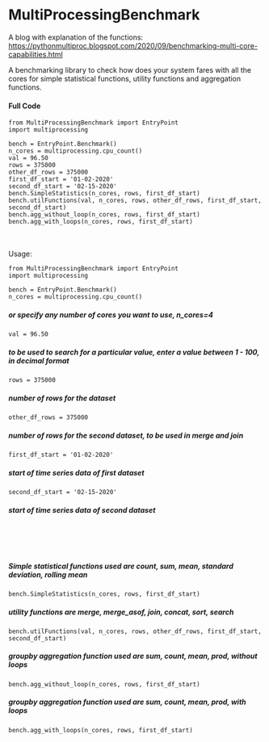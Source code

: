 # MultiProcessingBenchmark

A blog with explanation of the functions: https://pythonmultiproc.blogspot.com/2020/09/benchmarking-multi-core-capabilities.html

A benchmarking library to check how does your system fares with all the cores for simple statistical functions, utility
functions and aggregation functions. 

<h4>Full Code</h4>

```
from MultiProcessingBenchmark import EntryPoint
import multiprocessing

bench = EntryPoint.Benchmark()
n_cores = multiprocessing.cpu_count()
val = 96.50
rows = 375000
other_df_rows = 375000
first_df_start = '01-02-2020'
second_df_start = '02-15-2020'
bench.SimpleStatistics(n_cores, rows, first_df_start)
bench.utilFunctions(val, n_cores, rows, other_df_rows, first_df_start, second_df_start)
bench.agg_without_loop(n_cores, rows, first_df_start)
bench.agg_with_loops(n_cores, rows, first_df_start)
```
<br><br>
Usage:

```
from MultiProcessingBenchmark import EntryPoint
import multiprocessing

bench = EntryPoint.Benchmark()
n_cores = multiprocessing.cpu_count()
```

<h5>or specify any number of cores you want to use, n_cores=4</h5>

```
val = 96.50
``` 

<h5>to be used to search for a particular value, enter a value between 1 - 100, in decimal format</h5>

```
rows = 375000
```

<h5>number of rows for the dataset</h5>

```
other_df_rows = 375000
``` 

<h5>number of rows for the second dataset, to be used in merge and join</h5>

```
first_df_start = '01-02-2020' 
```

<h5>start of time series data of first dataset</h5>

```
second_df_start = '02-15-2020'
```

<h5>start of time series data of second dataset</h5>

<br><br><br>

<h5>Simple statistical functions used are count, sum, mean, standard deviation, rolling mean</h5>

```
bench.SimpleStatistics(n_cores, rows, first_df_start)
```

<h5>utility functions are merge, merge_asof, join, concat, sort, search</h5>

```
bench.utilFunctions(val, n_cores, rows, other_df_rows, first_df_start, second_df_start)
```

<h5>groupby aggregation function used are sum, count, mean, prod, without loops</h5>

```
bench.agg_without_loop(n_cores, rows, first_df_start)
```

<h5>groupby aggregation function used are sum, count, mean, prod, with loops</h5>

```
bench.agg_with_loops(n_cores, rows, first_df_start)
```
